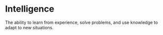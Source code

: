 # Intelligence

The ability to learn from experience, solve problems, and use knowledge to adapt to new situations.
